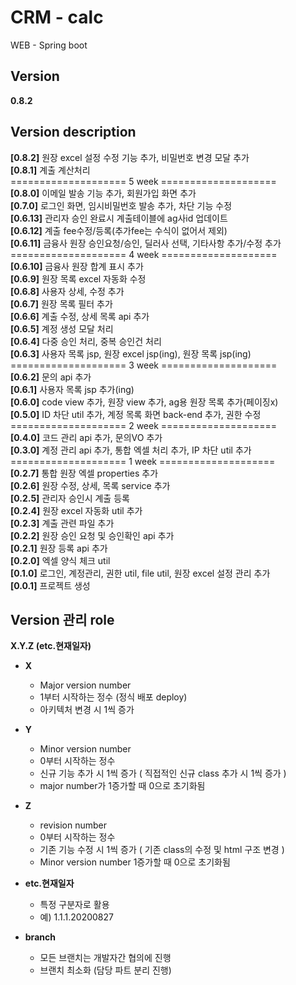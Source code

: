 # CRM - calc
WEB - Spring boot  

## Version
**0.8.2**

## Version description
**[0.8.2]** 원장 excel 설정 수정 기능 추가, 비밀번호 변경 모달 추가  
**[0.8.1]** 계출 계산처리  
==================== 5 week ====================  
**[0.8.0]** 이메일 발송 기능 추가, 회원가입 화면 추가  
**[0.7.0]** 로그인 화면, 임시비밀번호 발송 추가, 차단 기능 수정  
**[0.6.13]** 관리자 승인 완료시 계출테이블에 ag사id 업데이트  
**[0.6.12]** 계출 fee수정/등록(추가fee는 수식이 없어서 제외)  
**[0.6.11]** 금융사 원장 승인요청/승인, 딜러사 선택, 기타사항 추가/수정 추가  
==================== 4 week ====================  
**[0.6.10]** 금융사 원장 합계 표시 추가  
**[0.6.9]** 원장 목록 excel 자동화 수정  
**[0.6.8]** 사용자 상세, 수정 추가  
**[0.6.7]** 원장 목록 필터 추가  
**[0.6.6]** 계출 수정, 상세 목록 api 추가  
**[0.6.5]** 계정 생성 모달 처리  
**[0.6.4]** 다중 승인 처리, 중복 승인건 처리  
**[0.6.3]** 사용자 목록 jsp, 원장 excel jsp(ing), 원장 목록 jsp(ing)  
==================== 3 week ====================  
**[0.6.2]** 문의 api 추가  
**[0.6.1]** 사용자 목록 jsp 추가(ing)  
**[0.6.0]** code view 추가, 원장 view 추가, ag용 원장 목록 추가(페이징x)  
**[0.5.0]** ID 차단 util 추가, 계정 목록 화면 back-end 추가, 권한 수정  
==================== 2 week ====================  
**[0.4.0]** 코드 관리 api 추가, 문의VO 추가  
**[0.3.0]** 계정 관리 api 추가, 통합 엑셀 처리 추가, IP 차단 util 추가  
==================== 1 week ====================  
**[0.2.7]** 통합 원장 엑셀 properties 추가  
**[0.2.6]** 원장 수정, 상세, 목록 service 추가  
**[0.2.5]** 관리자 승인시 계출 등록  
**[0.2.4]** 원장 excel 자동화 util 추가  
**[0.2.3]** 계출 관련 파일 추가  
**[0.2.2]** 원장 승인 요청 및 승인확인 api 추가  
**[0.2.1]** 원장 등록 api 추가  
**[0.2.0]** 엑셀 양식 체크 util  
**[0.1.0]** 로그인, 계정관리, 권한 util, file util, 원장 excel 설정 관리 추가  
**[0.0.1]** 프로젝트 생성  

## Version 관리 role
**X.Y.Z (etc.현재일자)**
- **X**
  - Major version number
  - 1부터 시작하는 정수 (정식 배포 deploy)
  - 아키텍처 변경 시 1씩 증가
    
- **Y**
  - Minor version number
  - 0부터 시작하는 정수
  - 신규 기능 추가 시 1씩 증가 ( 직접적인 신규 class 추가 시 1씩 증가 )
  - major number가 1증가할 때 0으로 초기화됨
    
- **Z**
  - revision number
  - 0부터 시작하는 정수
  - 기존 기능 수정 시 1씩 증가 ( 기존 class의 수정 및 html 구조 변경 )
  - Minor version number 1증가할 때 0으로 초기화됨
    
- **etc.현재일자**
  - 특정 구분자로 활용
  - 예) 1.1.1.20200827
    
- **branch**
  - 모든 브랜치는 개발자간 협의에 진행
  - 브랜치 최소화 (담당 파트 분리 진행)
